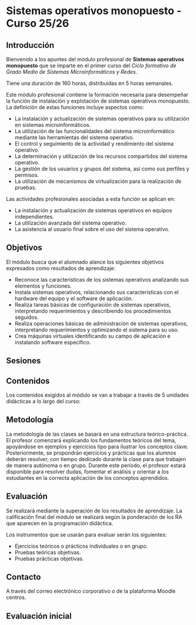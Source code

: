 # Sistemas operativos monopuesto - Curso 25/26

## Introducción

Bienvenido a los apuntes del módulo profesional de **Sistemas operativos monopuesto** que se imparte en el primer curso del *Ciclo formativo de Grado Medio de Sistemas Microinformáticos y Redes*.

Tiene una duración de 160 horas, distribuidas en 5 horas semanales.

Este módulo profesional contiene la formación necesaria para desempeñar la función de instalación y explotación de sistemas operativos monopuesto. La definición de estas funciones incluye aspectos como:

- La instalación y actualización de sistemas operativos para su utilización en sistemas microinformáticos.
- La utilización de las funcionalidades del sistema microinformático mediante las herramientas del sistema operativo.
- El control y seguimiento de la actividad y rendimiento del sistema operativo.
- La determinación y utilización de los recursos compartidos del sistema operativo.
- La gestión de los usuarios y grupos del sistema, así como sus perfiles y permisos.
- La utilización de mecanismos de virtualización para la realización de pruebas.

Las actividades profesionales asociadas a esta función se aplican en:

- La instalación y actualización de sistemas operativos en equipos independientes.
- La utilización avanzada del sistema operativo.
- La asistencia al usuario final sobre el uso del sistema operativo.

## Objetivos

El módulo busca que el alumnado alance los siguientes objetivos expresados como resultados de aprendizaje:

- Reconoce las características de los sistemas operativos analizando sus elementos y funciones.
- Instala sistemas operativos, relacionando sus características con el hardware del equipo y el software de aplicación.
- Realiza tareas básicas de configuración de sistemas operativos, interpretando requerimientos y describiendo los procedimientos seguidos.
- Realiza operaciones básicas de administración de sistemas operativos, interpretando requerimientos y optimizando el sistema para su uso.
- Crea máquinas virtuales identificando su campo de aplicación e instalando software específico.

## Sesiones


## Contenidos

Los contenidos exigidos al módulo se van a trabajar a través de 5 unidades didácticas a lo largo del curso:




## Metodología

La metodología de las clases se basará en una estructura teórico-práctica. El profesor comenzará explicando los fundamentos teóricos del tema, apoyándose en ejemplos y ejercicios tipo para ilustrar los conceptos clave. Posteriormente, se propondrán ejercicios y prácticas que los alumnos deberán resolver, con tiempo dedicado durante la clase para que trabajen de manera autónoma o en grupo. Durante este período, el profesor estará disponible para resolver dudas, fomentar el análisis y orientar a los estudiantes en la correcta aplicación de los conceptos aprendidos.

## Evaluación

Se realizará mediante la superación de los resultados de aprendizaje. La calificación final del módulo se realizará según la ponderación de los RA que aparecen en la programación didáctica.

Los instrumentos que se usarán para evaluar serán los siguientes:

* Ejercicios teóricos o prácticos individuales o en grupo.
* Pruebas teóricas objetivas.
* Pruebas prácticas objetivas.

## Contacto

A través del correo electrónico corporativo o de la plataforma Moodle centros.

## Evaluación inicial